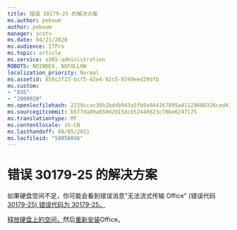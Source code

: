 ```yaml
---
title: 错误 30179-25 的解决方案
ms.author: pebaum
author: pebaum
manager: scotv
ms.date: 04/21/2020
ms.audience: ITPro
ms.topic: article
ms.service: o365-administration
ROBOTS: NOINDEX, NOFOLLOW
localization_priority: Normal
ms.assetid: 858c2f23-bcf5-42e4-92c5-8749eed29dfb
ms.custom:
- "835"
- "2000020"
ms.openlocfilehash: 2229ccac30b1bddb943a5fb9a944167895a41129608326ced437231166920610
ms.sourcegitcommit: b5f7da89a650d2915dc652449623c78be6247175
ms.translationtype: MT
ms.contentlocale: zh-CN
ms.lasthandoff: 08/05/2021
ms.locfileid: "54050036"
---
```

# <a name="solutions-for-error-30179-25"></a>错误 30179-25 的解决方案

如果硬盘空间不足，你可能会看到错误消息"无法流式传输 Office" (错误代码[30179-25) 错误代码为 30179-25。](https://support.office.com/article/e40d3c7d-98f6-4284-94a0-882beaa44593?wt.mc_id=Alchemy_ClientDIA)
  
[释放硬盘上的空间，](https://support.microsoft.com/help/12425/windows-10-free-up-drive-space)然后[重新安装](https://portal.office.com/OLS/MySoftware.aspx)Office。
  